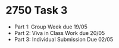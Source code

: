 # 2750 Task 3

- Part 1: Group Week due 19/05
- Part 2: Viva in Class Work due 20/05
- Part 3: Individual Submission Due 02/05
